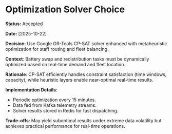 # Optimization Solver Choice

**Status:** Accepted

**Date:** [2025-10-22]

**Decision**: Use Google OR-Tools CP-SAT solver enhanced with metaheuristic optimization for staff routing and fleet balancing.

**Context**: Battery swap and redistribution tasks must be dynamically optimized based on real-time demand and fleet location.

**Rationale**: CP-SAT efficiently handles constraint satisfaction (time windows, capacity), while heuristic layers enable near-optimal real-time results.

**Implementation Details**:
* Periodic optimization every 15 minutes.
* Data fed from Kafka telemetry streams.
* Solver results stored in Redis for fast dispatching.

**Trade-offs**: May yield suboptimal results under extreme data volatility but achieves practical performance for real-time operations.

